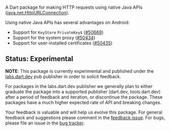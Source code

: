 A Dart package for making HTTP requests using native Java APIs
([java.net.HttpURLConnection](https://docs.oracle.com/javase/8/docs/api/java/net/HttpURLConnection.html)).

Using native Java APIs has several advantages on Android:

 * Support for `KeyStore` `PrivateKey`s ([#50669](https://github.com/dart-lang/sdk/issues/50669))
 * Support for the system proxy ([#50434](https://github.com/dart-lang/sdk/issues/50434))
 * Support for user-installed certificates ([#50435](https://github.com/dart-lang/sdk/issues/50435))

## Status: Experimental

**NOTE**: This package is currently experimental and published under the
[labs.dart.dev](https://dart.dev/dart-team-packages) pub publisher in order to
solicit feedback. 

For packages in the labs.dart.dev publisher we generally plan to either graduate
the package into a supported publisher (dart.dev, tools.dart.dev) after a period
of feedback and iteration, or discontinue the package. These packages have a
much higher expected rate of API and breaking changes.

Your feedback is valuable and will help us evolve this package. 
For general feedback and suggestions please comment in the
[feedback issue](https://github.com/dart-lang/http/issues/764).
For bugs, please file an issue in the 
[bug tracker](https://github.com/dart-lang/http/issues).